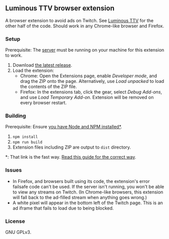 ## Luminous TTV browser extension
A browser extension to avoid ads on Twitch. See [Luminous TTV][srv] for the other half
of the code. Should work in any Chrome-like browser and Firefox.

### Setup

Prerequisite: The [server][srv] must be running on your machine for this extension to work.

1. Download [the latest release][latest].
2. Load the extension:
   * Chrome: Open the Extensions page, enable *Developer mode*, and drag the ZIP onto
     the page. Alternatively, use *Load unpacked* to load the contents of the ZIP file.
   * Firefox: In the extensions tab, click the gear, select *Debug Add-ons*,
     and use *Load Temporary Add-on*. Extension will be removed on every browser
     restart.

[latest]: https://github.com/AlyoshaVasilieva/luminous-ttv-ext/releases/latest
[srv]: https://github.com/AlyoshaVasilieva/luminous-ttv

### Building

Prerequisite: Ensure [you have Node and NPM installed*][npm].

1. `npm install`
2. `npm run build`
3. Extension files including ZIP are output to `dist` directory.

*: That link is the fast way. [Read this guide for the correct way][guide].

[guide]: https://docs.npmjs.com/downloading-and-installing-node-js-and-npm
[npm]: https://nodejs.org/en/

### Issues

* In Firefox, and browsers built using its code, the extension's error failsafe code 
  can't be used. If the server isn't running, you won't be able to view any streams
  on Twitch. (In Chrome-like browsers, this extension will fall back to the
  ad-filled stream when anything goes wrong.)
* A white pixel will appear in the bottom left of the Twitch page. This is an ad iframe
  that fails to load due to being blocked.

### License

GNU GPLv3.
